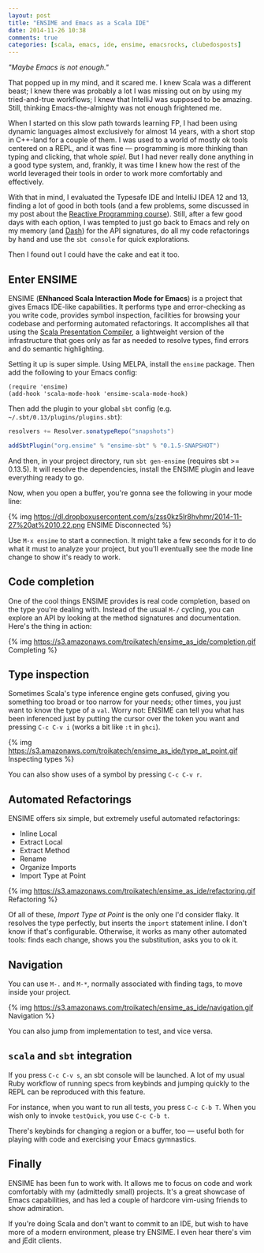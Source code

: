 ```yaml
---
layout: post
title: "ENSIME and Emacs as a Scala IDE"
date: 2014-11-26 10:38
comments: true
categories: [scala, emacs, ide, ensime, emacsrocks, clubedosposts]
---
```


_"Maybe Emacs is not enough."_

That popped up in my mind, and it scared me. I knew Scala was a different beast; I knew there was probably a lot I was missing out on by using my tried-and-true workflows; I knew that IntelliJ was supposed to be amazing. Still, thinking Emacs-the-almighty was not enough frightened me.

When I started on this slow path towards learning FP, I had been using dynamic languages almost exclusively for almost 14 years, with a short stop in C++-land for a couple of them. I was used to a world of mostly ok tools centered on a REPL, and it was fine &mdash; programming is more thinking than typing and clicking, that whole _spiel_. But I had never really done anything in a good type system, and, frankly, it was time I knew how the rest of the world leveraged their tools in order to work more comfortably and effectively.

With that in mind, I evaluated the Typesafe IDE and IntelliJ IDEA 12 and 13, finding a lot of good in both tools (and a few problems, some discussed in my post about the [Reactive Programming course][reactive]). Still, after a few good days with each option, I was tempted to just go back to Emacs and rely on my memory (and [Dash][dash]) for the API signatures, do all my code refactorings by hand and use the `sbt console` for quick explorations.

Then I found out I could have the cake and eat it too.

## Enter ENSIME

ENSIME (__ENhanced Scala Interaction Mode for Emacs__) is a project that gives Emacs IDE-like capabilities. It performs type and error-checking as you write code, provides symbol inspection, facilities for browsing your codebase and performing automated refactorings. It accomplishes all that using the [Scala Presentation Compiler][scalaprescomp], a lightweight version of the infrastructure that goes only as far as needed to resolve types, find errors and do semantic highlighting.

Setting it up is super simple. Using MELPA, install the `ensime` package. Then add the following to your Emacs config:

```
(require 'ensime)
(add-hook 'scala-mode-hook 'ensime-scala-mode-hook)
```

Then add the plugin to your global `sbt` config (e.g. `~/.sbt/0.13/plugins/plugins.sbt`):

``` scala
resolvers += Resolver.sonatypeRepo("snapshots")

addSbtPlugin("org.ensime" % "ensime-sbt" % "0.1.5-SNAPSHOT")
```

And then, in your project directory, run `sbt gen-ensime` (requires sbt >= 0.13.5). It will resolve the dependencies, install the ENSIME plugin and leave everything ready to go.

Now, when you open a buffer, you're gonna see the following in your mode line:

{% img https://dl.dropboxusercontent.com/s/zss0kz5lr8hvhmr/2014-11-27%20at%2010.22.png ENSIME Disconnected %}

Use `M-x ensime` to start a connection. It might take a few seconds for it to do what it must to analyze your project, but you'll eventually see the mode line change to show it's ready to work.

## Code completion

One of the cool things ENSIME provides is real code completion, based on the type you're dealing with. Instead of the usual `M-/` cycling, you can explore an API by looking at the method signatures and documentation. Here's the thing in action:

{% img https://s3.amazonaws.com/troikatech/ensime_as_ide/completion.gif Completing %}

## Type inspection

Sometimes Scala's type inference engine gets confused, giving you something too broad or too narrow for your needs; other times, you just want to know the type of a `val`. Worry not: ENSIME can tell you what has been inferenced just by putting the cursor over the token you want and pressing `C-c C-v i` (works a bit like `:t` in `ghci`).

{% img https://s3.amazonaws.com/troikatech/ensime_as_ide/type_at_point.gif Inspecting types %}

You can also show uses of a symbol by pressing `C-c C-v r`.

## Automated Refactorings

ENSIME offers six simple, but extremely useful automated refactorings:

- Inline Local
- Extract Local
- Extract Method
- Rename
- Organize Imports
- Import Type at Point

{% img https://s3.amazonaws.com/troikatech/ensime_as_ide/refactoring.gif Refactoring %}

Of all of these, _Import Type at Point_ is the only one I'd consider flaky. It resolves the type perfectly, but inserts the `import` statement inline. I don't know if that's configurable. Otherwise, it works as many other automated tools: finds each change, shows you the substitution, asks you to ok it.

## Navigation

You can use `M-.` and `M-*`, normally associated with finding tags, to move inside your project.

{% img https://s3.amazonaws.com/troikatech/ensime_as_ide/navigation.gif Navigation %}

You can also jump from implementation to test, and vice versa.

## `scala` and `sbt` integration

If you press `C-c C-v s`, an sbt console will be launched. A lot of my usual Ruby workflow of running specs from keybinds and jumping quickly to the REPL can be reproduced with this feature.

For instance, when you want to run all tests, you press `C-c C-b T`. When you wish only to invoke `testQuick`, you use `C-c C-b t`. 

There's keybinds for changing a region or a buffer, too &mdash; useful both for playing with code and exercising your Emacs gymnastics.

## Finally

ENSIME has been fun to work with. It allows me to focus on code and work comfortably with my (admittedly small) projects. It's a great showcase of Emacs capabilities, and has led a couple of hardcore vim-using friends to show admiration.

If you're doing Scala and don't want to commit to an IDE, but wish to have more of a modern environment, please try ENSIME. I even hear there's vim and jEdit clients.

[reactive]: /blog/2014/01/12/reactive
[dash]: http://kapeli.com/dash
[scalaprescomp]: http://scala-ide.org/docs/dev/architecture/presentation-compiler.html
